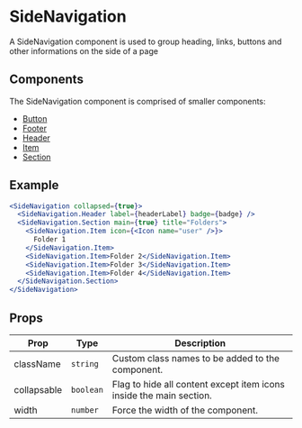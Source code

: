 # SideNavigation

A SideNavigation component is used to group heading, links, buttons and other informations on the side of a page

## Components

The SideNavigation component is comprised of smaller components:

* [Button](./docs/Button.md)
* [Footer](./docs/Footer.md)
* [Header](./docs/Header.md)
* [Item](./docs/Item.md)
* [Section](./docs/Section.md)

## Example

```jsx
<SideNavigation collapsed={true}>
  <SideNavigation.Header label={headerLabel} badge={badge} />
  <SideNavigation.Section main={true} title="Folders">
    <SideNavigation.Item icon={<Icon name="user" />}>
      Folder 1
    </SideNavigation.Item>
    <SideNavigation.Item>Folder 2</SideNavigation.Item>
    <SideNavigation.Item>Folder 3</SideNavigation.Item>
    <SideNavigation.Item>Folder 4</SideNavigation.Item>
  </SideNavigation.Section>
</SideNavigation>
```

## Props

| Prop        | Type      | Description                                                         |
| ----------- | --------- | ------------------------------------------------------------------- |
| className   | `string`  | Custom class names to be added to the component.                    |
| collapsable | `boolean` | Flag to hide all content except item icons inside the main section. |
| width       | `number`  | Force the width of the component.                                   |
